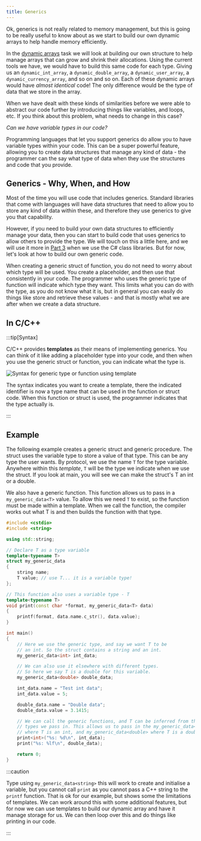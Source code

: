 ```yaml
---
title: Generics
---
```


Ok, generics is not really related to memory management, but this is going to be really useful to know about as we start to build our own dynamic arrays to help handle memory efficiently.

In the [dynamic arrays](/book/part-2-organised-code/6-deep-dive-memory/2-put-together/02-0-dynamic-array) task we will look at building our own structure to help manage arrays that can grow and shrink their allocations. Using the current tools we have, we would have to build this same code for each type. Giving us an `dynamic_int_array`, a `dynamic_double_array`, a `dynamic_user_array`, a `dynamic_currency_array`, and so on and so on. Each of these dynamic arrays would have *almost identical* code! The only difference would be the type of data that we store in the array.

When we have dealt with these kinds of similarities before we were able to abstract our code further by introducing things like variables, and loops, etc. If you think about this problem, what needs to change in this case?

*Can we have variable types in our code?*

Programming languages that let you support generics do allow you to have variable types within your code. This can be a super powerful feature, allowing you to create data structures that manage any kind of data - the programmer can the say what type of data when they use the structures and code that you provide.

## Generics - Why, When, and How

Most of the time you will use code that includes generics. Standard libraries that come with languages will have data structures that need to allow you to store any kind of data within these, and therefore they use generics to give you that capability.

However, if you need to build your own data structures to efficiently manage your data, then you can start to build code that uses generics to allow others to provide the type. We will touch on this a little here, and we will use it more in [Part 3](/book/part-3-programs-as-concepts/00-part-3-programs-as-concepts) when we use the C# class libraries. But for now, let's look at how to build our own generic code.

When creating a generic struct of function, you do not need to worry about which type will be used. You create a placeholder, and then use that consistently in your code. The programmer who uses the generic type of function will indicate which type they want. This limits what you can do with the type, as you do not know what it is, but in general you can easily do things like store and retrieve these values - and that is mostly what we are after when we create a data structure.

## In C/C++

:::tip[Syntax]

C/C++ provides **templates** as their means of implementing generics. You can think of it like adding a placeholder type into your code, and then when you use the generic struct or function, you can indicate what the type is.

![Syntax for generic type or function using template](./images/template.png)

The syntax indicates you want to create a template, there the indicated identifier is now a type name that can be used in the function or struct code. When this function or struct is used, the programmer indicates that the type actually is.

:::

## Example

The following example creates a generic struct and generic procedure. The struct uses the variable type to store a value of that type. This can be any type the user wants. By protocol, we use the name `T` for the type variable. Anywhere within this *template*, `T` will be the type we indicate when we use the struct. If you look at main, you will see we can make the struct's T an int or a double.

We also have a generic function. This function allows us to pass in a `my_generic_data<T>` value. To allow this we need `T` to exist, so the function must be made within a template. When we call the function, the compiler works out what T is and then builds the function with that type.

```cpp
#include <cstdio>
#include <string>

using std::string;

// Declare T as a type variable
template<typename T>
struct my_generic_data
{
    string name;
    T value; // use T... it is a variable type!
};

// This function also uses a variable type - T
template<typename T>
void print(const char *format, my_generic_data<T> data)
{
    printf(format, data.name.c_str(), data.value);
}

int main()
{
    // Here we use the generic type, and say we want T to be 
    // an int. So the struct contains a string and an int.
    my_generic_data<int> int_data;

    // We can also use it elsewhere with different types.
    // So here we say T is a double for this variable.
    my_generic_data<double> double_data;

    int_data.name = "Test int data";
    int_data.value = 5;

    double_data.name = "Double data";
    double_data.value = 3.1415;

    // We can call the generic functions, and T can be inferred from the
    // types we pass in. This allows us to pass in the my_generic_data<int>
    // where T is an int, and my_generic_data<double> where T is a double.
    print<int>("%s: %d\n", int_data);
    print("%s: %lf\n", double_data);

    return 0;
}
```

:::caution

Type using `my_generic_data<string>` this will work to create and initialise a variable, but you cannot call `print` as you cannot pass a C++ string to the `printf` function. That is ok for our example, but shows some the limitations of templates. We can work around this with some additional features, but for now we can use templates to build our dynamic array and have it manage storage for us. We can then loop over this and do things like printing in our code.

:::
